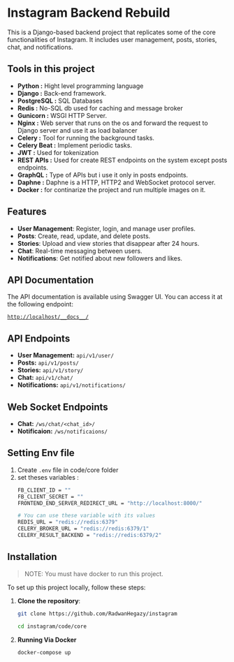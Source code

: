 # Instagram Backend Rebuild

This is a Django-based backend project that replicates some of the core functionalities of Instagram. It includes user management, posts, stories, chat, and notifications.

## Tools in this project
- **Python :** Hight level programming language
- **Django :**  Back-end framework.
- **PostgreSQL :** SQL Databases
- **Redis :** No-SQL db used for caching and message broker
- **Gunicorn :** WSGI HTTP Server.
- **Nginx :** Web server that runs on the os and forward the request to Django server and use it as load balancer
- **Celery :** Tool for running the background tasks.
- **Celery Beat :** Implement periodic tasks.
- **JWT :** Used for tokenization
- **REST APIs :** Used for create REST endpoints on the system except posts endpoints.
- **GraphQL :** Type of APIs but i use it only in posts endpoints.
- **Daphne :** Daphne is a HTTP, HTTP2 and WebSocket protocol server.
- **Docker :** for continarize the project and run multiple images on it.


## Features

- **User Management**: Register, login, and manage user profiles.
- **Posts**: Create, read, update, and delete posts.
- **Stories**: Upload and view stories that disappear after 24 hours.
- **Chat**: Real-time messaging between users.
- **Notifications**: Get notified about new followers and likes.

## API Documentation

The API documentation is available using Swagger UI. You can access it at the following endpoint:

[`http://localhost/__docs__/`](http://localhost/__docs__/)




## API Endpoints
- **User Management:** `api/v1/user/`
- **Posts:** `api/v1/posts/`
- **Stories:** `api/v1/story/`
- **Chat:** `api/v1/chat/`
- **Notifications:** `api/v1/notifications/`


## Web Socket Endpoints 
- **Chat:** `/ws/chat/<chat_id>/`
- **Notificaion:** `/ws/notificaions/`



## Setting Env file

1. Create `.env` file in code/core folder
2. set theses variables : 
    ```bash
    FB_CLIENT_ID = ""
    FB_CLIENT_SECRET = ""
    FRONTEND_END_SERVER_REDIRECT_URL = "http://localhost:8000/"
    
    # You can use these variable with its values
    REDIS_URL = "redis://redis:6379"
    CELERY_BROKER_URL = "redis://redis:6379/1"
    CELERY_RESULT_BACKEND = "redis://redis:6379/2"
    ```

## Installation

> NOTE: You must have docker to run this project.

To set up this project locally, follow these steps:

1. **Clone the repository**:
    ```bash
    git clone https://github.com/RadwanHegazy/instagram
    ```
    ```bash
    cd instagram/code/core
    ```


2. **Running Via Docker**
    ```bash
    docker-compose up
    ```


